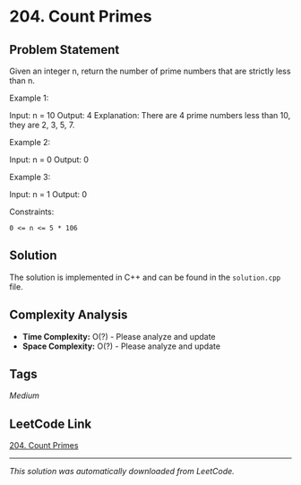 # 204. Count Primes

## Problem Statement

Given an integer n, return the number of prime numbers that are strictly less than n.

Example 1:

Input: n = 10
Output: 4
Explanation: There are 4 prime numbers less than 10, they are 2, 3, 5, 7.

Example 2:

Input: n = 0
Output: 0

Example 3:

Input: n = 1
Output: 0

Constraints:

	0 <= n <= 5 * 106

## Solution

The solution is implemented in C++ and can be found in the `solution.cpp` file.

## Complexity Analysis

- **Time Complexity:** O(?) - Please analyze and update
- **Space Complexity:** O(?) - Please analyze and update

## Tags

*Medium*

## LeetCode Link

[204. Count Primes](https://leetcode.com/problems/count-primes/)

---

*This solution was automatically downloaded from LeetCode.*
